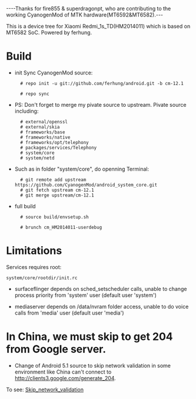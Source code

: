 ----Thanks for fire855 & superdragonpt, who are contributing to the working CyanogenMod of MTK hardware(MT6592&MT6582).---

This is a device tree for Xiaomi Redmi_1s_TD(HM2014011) which is based on MT6582 SoC. Powered by ferhung.
# Build

* init
  Sync CyanogenMod source:

        # repo init -u git://github.com/ferhung/android.git -b cm-12.1
        
        # repo sync

* PS: Don't forget to merge my pivate source to upstream. Pivate source including:
        
        # external/openssl
        # external/skia 
        # frameworks/base  
        # frameworks/native
        # frameworks/opt/telephony
        # packages/services/Telephony 
        # system/core
        # system/netd

* Such as in folder "system/core", do openning Terminal:
        
        # git remote add upstream https://github.com/CyanogenMod/android_system_core.git
        # git fetch upstream cm-12.1
        # git merge upstream/cm-12.1

* full build
        
        # source build/envsetup.sh

        # brunch cm_HM2014011-userdebug

# Limitations

Services requires root:

`system/core/rootdir/init.rc`

  * surfaceflinger depends on sched_setscheduler calls, unable to change process priority from 'system' user (default user 'system')

  * mediaserver depends on /data/nvram folder access, unable to do voice calls from 'media' user (default user 'media')

# In China, we must skip to get 204 from Google server.
  * Change of Android 5.1 source to skip network validation in some environment like China can't connect to http://clients3.google.com/generate_204. 

  To see: 
    [Skip_network_validation](http://github.com/ferhung/Skip_network_validation)
